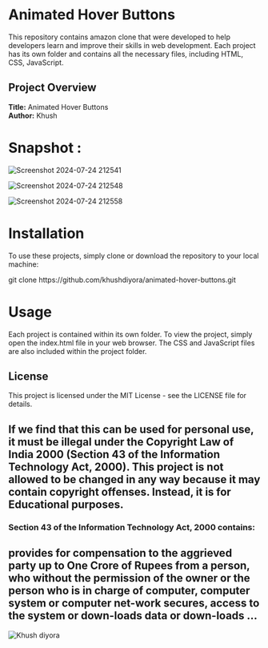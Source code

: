 # Animated Hover Buttons

This repository contains amazon clone that were developed to help developers learn and improve their skills in web development. Each project has its own folder and contains all the necessary files, including HTML, CSS, JavaScript.

## Project Overview

**Title:** Animated Hover Buttons <br>
**Author:** Khush

# Snapshot : 


![Screenshot 2024-07-24 212541](https://github.com/user-attachments/assets/5304445d-4d63-4363-802d-338709a9ff12)

![Screenshot 2024-07-24 212548](https://github.com/user-attachments/assets/ae225a0a-496d-4ab1-839d-aadbab98135c)

![Screenshot 2024-07-24 212558](https://github.com/user-attachments/assets/bc14e1b6-83b4-47c4-93d4-ef8301a51818)

# Installation
To use these projects, simply clone or download the repository to your local machine:
<p>git clone https://github.com/khushdiyora/animated-hover-buttons.git</p>
  
# Usage
Each project is contained within its own folder. To view the project, simply open the index.html file in your web browser. The CSS and JavaScript files are also included within the project folder.

## License

This project is licensed under the MIT License - see the LICENSE file for details.

## If we find that this can be used for personal use, it must be illegal under the Copyright Law of India 2000 (Section 43 of the Information Technology Act, 2000). This project is not allowed to be changed in any way because it may contain copyright offenses. Instead, it is for Educational purposes.

### Section 43 of the Information Technology Act, 2000 contains:

## provides for compensation to the aggrieved party up to One Crore of Rupees from a person, who without the permission of the owner or the person who is in charge of computer, computer system or computer net-work secures, access to the system or down-loads data or down-loads ...

![Khush diyora](https://github.com/user-attachments/assets/2cceda39-3a1a-44ff-aa96-556057017ee9)

